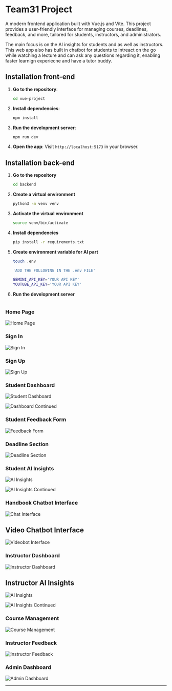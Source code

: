 # Team31 Project

A modern frontend application built with Vue.js and Vite. This project provides a user-friendly interface for managing courses, deadlines, feedback, and more, tailored for students, instructors, and administrators.

The main focus is on the AI insights for students and as well as instructors. This web app also has built in chatbot for students to intreact on the go while watching a lecture and can ask any questions regarding it, enabling faster learnign experiecne and have a tutor buddy.

## Installation front-end

1. **Go to the repository**:
   ```bash
   cd vue-project
   ```

2. **Install dependencies**:
   ```bash
   npm install
   ```

3. **Run the development server**:
   ```bash
   npm run dev
   ```

4. **Open the app**:
   Visit `http://localhost:5173` in your browser.

## Installation back-end

1. **Go to the repository**
    ```bash
   cd backend
   ```

2. **Create a virtual environment**
   ```bash
   python3 -m venv venv
   ```

3. **Activate the virtual environment**
   ```bash
   source venv/bin/activate
   ```

4. **Install dependencies**
   ```bash
   pip install -r requirements.txt
   ```

5. **Create environment variable for AI part**
   ```bash
   touch .env

   'ADD THE FOLLOWING IN THE .env FILE'

   GEMINI_API_KEY='YOUR API KEY'
   YOUTUBE_API_KEY='YOUR API KEY'
   ```

5. **Run the development server**
   ```python3 app.py
   ```

### Home Page
![Home Page](./Samples/home.png)

### Sign In
![Sign In](./Samples/signin.png)

### Sign Up
![Sign Up](./Samples/signup.png)

### Student Dashboard
![Student Dashboard](./Samples/student-dashboard.png)

![Dashboard Continued](./Samples/student-dashboard-continued.png)

### Student Feedback Form
![Feedback Form](./Samples/feedback-students.png)

### Deadline Section
![Deadline Section](./Samples/deadline.png)

### Student AI Insights
![AI Insights](./Samples/student-insights.png)

![AI Insights Continued](./Samples/student-insights-continued.png)

### Handbook Chatbot Interface
![Chat Interface](./Samples/Generic-chatbot.png)

## Video Chatbot Interface
![Videobot Interface](./Samples/videobot.png)

### Instructor Dashboard
![Instructor Dashboard](./Samples/instructor-dashboard.png)

## Instructor AI Insights
![AI Insights](./Samples/instructor-insights.png)

![AI Insights Continued](./Samples/instructor-insights-continued.png)

### Course Management
![Course Management](./Samples/course-resources.png)

### Instructor Feedback
![Instructor Feedback](./Samples/instructor-feedback.png)

### Admin Dashboard
![Admin Dashboard](./Samples/admin-dashboard.png)

---

